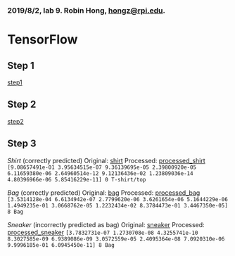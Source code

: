 ### 2019/8/2, lab 9. Robin Hong, hongz@rpi.edu.
# TensorFlow


## Step 1
[step1]("./pictures/step1.png")


## Step 2
[step2]("./pictures/step2.png")


## Step 3
*Shirt* (correctly predicted)
Original: [shirt]("./pictures/Shirt.png")
Processed: [processed_shirt]("./pictures/processed_Shirt.png")
`[9.08657491e-01 3.95634515e-07 9.36139695e-05 2.39800920e-05
 6.11659380e-06 2.64960514e-12 9.12136436e-02 1.23809036e-14
 4.80396966e-06 5.85416229e-11]
0
T-shirt/top`

*Bag* (correctly predicted)
Original: [bag]("./pictures/Bag.png")
Processed: [processed_bag]("./pictures/processed_Bag.png")
`[3.5314128e-04 6.6134942e-07 2.7799620e-06 3.6261654e-06 5.1644229e-06
 1.4949235e-01 3.0668762e-05 1.2232434e-02 8.3784473e-01 3.4467350e-05]
8
Bag`

*Sneaker* (incorrectly predicted as bag)
Original: [sneaker]("./pictures/Sneaker.png")
Processed: [processed_sneaker]("./pictures/processed_Sneaker.png")
`[3.7832731e-07 1.2730708e-08 4.3255741e-10 8.3027585e-09 6.9389086e-09
 3.0572559e-05 2.4095364e-08 7.0920310e-06 9.9996185e-01 6.0945450e-11]
8
Bag`
